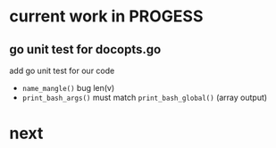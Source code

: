 # current work in PROGESS

## go unit test for docopts.go
add go unit test for our code

* `name_mangle()` bug len(v)
* `print_bash_args()` must match `print_bash_global()` (array output)

# next

